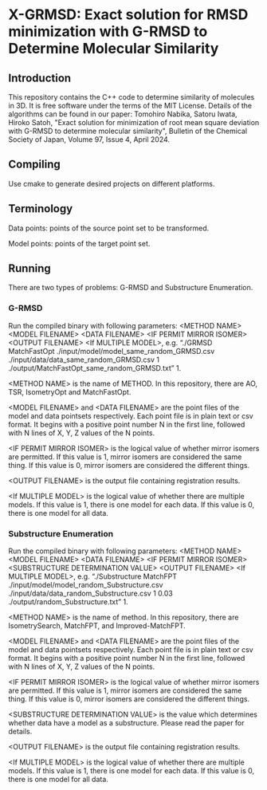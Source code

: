 # X-GRMSD: Exact solution for RMSD minimization with G-RMSD to Determine Molecular Similarity

## Introduction
This repository contains the C++ code to determine similarity of molecules in 3D. It is free software under the terms of the MIT License. Details of the algorithms can be found in our paper:
Tomohiro Nabika, Satoru Iwata, Hiroko Satoh, "Exact solution for minimization of root mean square deviation with G-RMSD to determine molecular similarity", Bulletin of the Chemical Society of Japan, Volume 97, Issue 4, April 2024.
## Compiling
Use cmake to generate desired projects on different platforms.

## Terminology
Data points: points of the source point set to be transformed.

Model points: points of the target point set.

## Running

There are two types of problems: G-RMSD and Substructure Enumeration. 

### G-RMSD 

Run the compiled binary with following parameters: \<METHOD NAME\> \<MODEL FILENAME\> \<DATA FILENAME\> \<IF PERMIT MIRROR ISOMER\>  \<OUTPUT FILENAME\> \<If MULTIPLE MODEL\>, e.g. “./GRMSD MatchFastOpt ./input/model/model_same_random_GRMSD.csv ./input/data/data_same_random_GRMSD.csv 1 ./output/MatchFastOpt_same_random_GRMSD.txt” 1.

\<METHOD NAME\> is the name of METHOD. In this repository, there are AO, TSR, IsometryOpt and MatchFastOpt.
 
\<MODEL FILENAME\> and \<DATA FILENAME\> are the point files of the model and data pointsets respectively. Each point file is in plain text or csv format. It begins with a positive point number N in the first line, followed with N lines of X, Y, Z values of the N points.

\<IF PERMIT MIRROR ISOMER\> is the logical value of whether mirror isomers are permitted. If this value is 1, mirror isomers are considered the same thing. If this value is 0, mirror isomers are considered the different things.

\<OUTPUT FILENAME\> is the output file containing registration results. 

\<If MULTIPLE MODEL\> is the logical value of whether there are multiple models. If this value is 1, there is one model for each data. If this value is 0, there is one model for all data.
 
### Substructure Enumeration

Run the compiled binary with following parameters: \<METHOD NAME\> \<MODEL FILENAME\> \<DATA FILENAME\> \<IF PERMIT MIRROR ISOMER\> \<SUBSTRUCTURE DETERMINATION VALUE\> \<OUTPUT FILENAME\> \<If MULTIPLE MODEL\>, e.g. “./Substructure MatchFPT ./input/model/model_random_Substructure.csv ./input/data/data_random_Substructure.csv 1 0.03 ./output/random_Substructure.txt” 1.

\<METHOD NAME\> is the name of method. In this repository, there are IsometrySearch, MatchFPT, and Improved-MatchFPT.
 
\<MODEL FILENAME\> and \<DATA FILENAME\> are the point files of the model and data pointsets respectively. Each point file is in plain text or csv format. It begins with a positive point number N in the first line, followed with N lines of X, Y, Z values of the N points.

\<IF PERMIT MIRROR ISOMER\> is the logical value of whether mirror isomers are permitted. If this value is 1, mirror isomers are considered the same thing. If this value is 0, mirror isomers are considered the different things.

\<SUBSTRUCTURE DETERMINATION VALUE\> is the value which determines whether data have a model as a substructure. Please read the paper for details.

\<OUTPUT FILENAME\> is the output file containing registration results.

\<If MULTIPLE MODEL\> is the logical value of whether there are multiple models. If this value is 1, there is one model for each data. If this value is 0, there is one model for all data.
